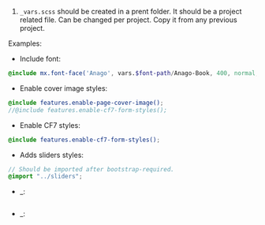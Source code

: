 1. `_vars.scss` should be created in a prent folder. It should be a project related file. Can be changed per project. Copy it from any previous project.


Examples:

* Include font:
```scss
@include mx.font-face('Anago', vars.$font-path/Anago-Book, 400, normal, eot woff ttf);
```

* Enable cover image styles:
```scss
@include features.enable-page-cover-image();
//@include features.enable-cf7-form-styles();
```

* Enable CF7 styles:
```scss
@include features.enable-cf7-form-styles();
```

* Adds sliders styles:
```scss
// Should be imported after bootstrap-required.
@import "../sliders";
```

* _:
```scss

```

* _:
```scss

```

